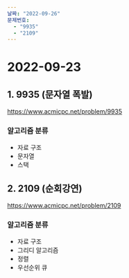 ```yaml
---
날짜: "2022-09-26"
문제번호:
  - "9935"
  - "2109"
---
```


# 2022-09-23

## 1. 9935 (문자열 폭발)

https://www.acmicpc.net/problem/9935

### 알고리즘 분류

- 자료 구조
- 문자열
- 스택

## 2. 2109 (순회강연)

https://www.acmicpc.net/problem/2109

### 알고리즘 분류

- 자료 구조
- 그리디 알고리즘
- 정렬
- 우선순위 큐
